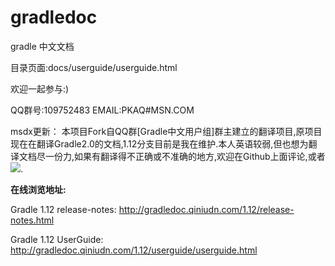 gradledoc
=========

gradle 中文文档

目录页面:docs/userguide/userguide.html

欢迎一起参与:)

QQ群号:109752483
EMAIL:PKAQ#MSN.COM

msdx更新：
本项目Fork自QQ群[Gradle中文用户组]群主建立的翻译项目,原项目现在在翻译Gradle2.0的文档,1.12分支目前是我在维护.本人英语较弱,但也想为翻译文档尽一份力,如果有翻译得不正确或不准确的地方,欢迎在Github上面评论,或者<a target="_blank" href="http://mail.qq.com/cgi-bin/qm_share?t=qm_mailme&email=XTAuOSVzPDM5LzI0OR0sLHM_MjA" style="text-decoration:none;"><img src="http://rescdn.qqmail.com/zh_CN/htmledition/images/function/qm_open/ico_mailme_01.png"/></a>.

**在线浏览地址:**

Gradle 1.12 release-notes:
http://gradledoc.qiniudn.com/1.12/release-notes.html

Gradle 1.12 UserGuide:
http://gradledoc.qiniudn.com/1.12/userguide/userguide.html
